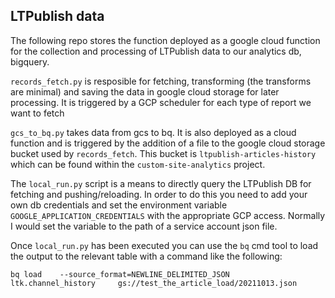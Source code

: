 ## LTPublish data
The following repo stores the function deployed as a google cloud function for the collection and processing of LTPublish data to our analytics db, bigquery.

`records_fetch.py` is resposible for fetching, transforming (the transforms are minimal) and saving the data in google cloud storage for later processing. It is triggered by a GCP scheduler for each type of report we want to fetch 

`gcs_to_bq.py` takes data from gcs to bq. It is also deployed as a cloud function and is triggered by the addition of a file to the google cloud storage bucket used by `records_fetch`. This bucket is `ltpublish-articles-history` which can be found within the `custom-site-analytics` project.

The `local_run.py` script is a means to directly query the LTPublish DB for fetching and pushing/reloading. In order to do this you need to add your own db credentials and set the environment variable `GOOGLE_APPLICATION_CREDENTIALS` with the appropriate GCP access. Normally I would set the variable to the path of a service account json file.

Once `local_run.py` has been executed you can use the `bq` cmd tool to load the output to the relevant table with a command like the following:

```
bq load    --source_format=NEWLINE_DELIMITED_JSON   ltk.channel_history     gs://test_the_article_load/20211013.json
```